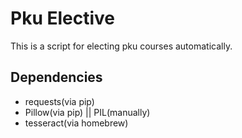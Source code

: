 # Pku Elective
This is a script for electing pku courses automatically.
## Dependencies
- requests(via pip)
- Pillow(via pip) || PIL(manually)
- tesseract(via homebrew)
